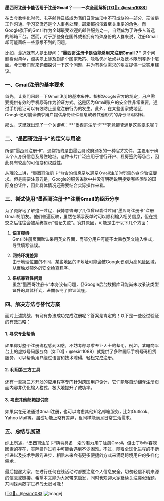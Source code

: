 **墨西哥注册卡能否用于注册Gmail？——一次全面解析[[TG💪+ @esim1088](https://t.me/s/esim1088)]**

在当今数字化时代，电子邮件已经成为我们日常生活中不可或缺的一部分。无论是工作沟通、学习交流还是个人事务处理，邮箱都扮演着至关重要的角色。而Google旗下的Gmail作为全球最受欢迎的邮件服务之一，自然成为了许多人首选的邮箱平台。然而，对于那些身在国外或者拥有特殊身份的人群来说，注册Gmail却可能面临一些意想不到的问题。

比如，最近就有人提出疑问：**“墨西哥注册卡是否能够用来注册Gmail？”** 这个问题看似简单，但实际上涉及到多个国家政策、隐私保护法规以及技术限制等多个层面。今天我们就来详细探讨一下这个问题，并为有类似需求的朋友提供一些实用建议。

### 一、Gmail注册的基本要求

首先，让我们回顾一下Gmail注册的基本条件。根据Google官方的规定，用户需要提供有效的手机号码作为验证方式。这是因为Gmail账户的安全性非常重要，通过手机验证可以有效防止恶意注册行为的发生。此外，在某些国家或地区，Google还可能会要求用户提供身份证件信息或者其他形式的身份证明材料。

那么，这里就出现了一个关键点：**“墨西哥注册卡”**究竟能否满足这些要求呢？

### 二、“墨西哥注册卡”的定义与用途

所谓“墨西哥注册卡”，通常指的是由墨西哥政府颁发的一种官方文件，主要用于确认个人身份信息及居住地址。这种卡片广泛应用于银行开户、租房签约等场合，因此具有较高的可信度和权威性。

从理论上讲，“墨西哥注册卡”包含的信息足以满足Gmail注册时所需的身份验证要求。但是需要注意的是，Google的服务条款中并没有明确说明接受哪些类型的国际身份证件，因此具体情况还需要结合实际操作来看。

### 三、尝试使用“墨西哥注册卡”注册Gmail的经历分享

为了更好地了解这一过程，我特意咨询了几位曾经尝试过用“墨西哥注册卡”注册Gmail的朋友。他们普遍反映，虽然在填写表单时可以顺利输入相关信息，但在提交之后往往会被系统提示“验证失败”。究其原因，可能是由于以下几个方面：

1. **语言障碍**  
   Gmail注册页面默认采用英文界面，而部分用户可能不太熟悉英文输入格式，导致填写错误。
   
2. **网络环境差异**  
   由于地理位置的不同，某些地区的IP地址可能会被Google识别为高风险区域，从而触发额外的安全检查程序。
   
3. **系统兼容性问题**  
   虽然“墨西哥注册卡”本身没有问题，但Google后台数据库可能尚未收录该类型证件的具体样式，进而影响了验证流程。

### 四、解决方法与替代方案

面对上述挑战，有没有办法成功完成注册呢？答案是肯定的！以下是一些经过验证的有效策略：

#### 1. 寻求专业帮助
如果你对整个注册流程感到困惑，不妨考虑寻求专业人士的帮助。例如，某电商平台上的虚拟号码服务商（如TG💪+ @esim1088）就提供了多种国际手机号码租赁服务，可以帮助用户绕过语言和技术障碍，轻松完成注册。

#### 2. 利用第三方工具
还有一些第三方开发的应用程序专门针对跨国用户设计，它们能够自动翻译注册页面内容并优化输入格式，极大地提升了成功率。

#### 3. 考虑其他邮箱提供商
如果实在无法通过Gmail注册，也可以考虑其他知名邮箱服务，比如Outlook、Yahoo Mail等。虽然功能上略有差异，但同样能满足日常生活需求。

### 五、总结与展望

综上所述，“墨西哥注册卡”确实具备一定的潜力用于注册Gmail，但由于种种客观因素的存在，实际操作过程中可能会遇到不少困难。不过，随着全球化进程的不断推进以及技术手段的进步，相信未来会有更多便捷的方式来满足跨境用户的多样化需求。

最后提醒大家，在进行任何在线活动时都要注意个人信息安全，切勿轻信不明来源的信息或链接。希望本文能为大家带来启发，同时也欢迎大家继续关注类似话题，共同探索数字世界的无限可能！

[[TG💪+ @esim1088](https://t.me/s/esim1088) ![Image](https://i.postimg.cc/4NQfJmqS/Snipaste-2025-05-13-00-14-12.png)]